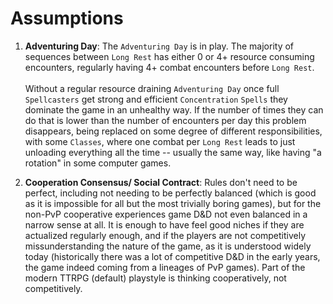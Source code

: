 # Assumptions
1. **Adventuring Day**: The `Adventuring Day` is in play. The majority of sequences between `Long Rest` has either 0 or 4+ resource consuming encounters, regularly having 4+ combat encounters before `Long Rest`.\
    \
    Without a regular resource draining `Adventuring Day` once full `Spellcasters` get strong and efficient `Concentration` `Spells` they dominate the game in an unhealthy way. If the number of times they can do that is lower than the number of encounters per day this problem disappears, being replaced on some degree of different responsibilities, with some `Classes`, where one combat per `Long Rest` leads to just unloading everything all the time -- usually the same way, like having "a rotation" in some computer games.

1. **Cooperation Consensus/ Social Contract**: Rules don't need to be perfect, including not needing to be perfectly balanced (which is good as it is impossible for all but the most trivially boring games), but for the non-PvP cooperative experiences game D&D not even balanced in a narrow sense at all. It is enough to have feel good niches if they are actualized regularly enough, and if the players are not competitively missunderstanding the nature of the game, as it is understood widely today (historically there was a lot of competitive D&D in the early years, the game indeed coming from a lineages of PvP games). Part of the modern TTRPG (default) playstyle is thinking cooperatively, not competitively.